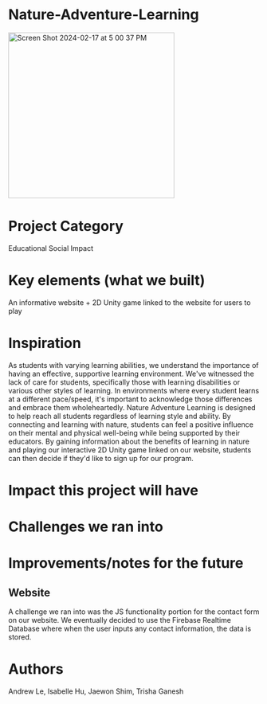 # Nature-Adventure-Learning
<img width="333" alt="Screen Shot 2024-02-17 at 5 00 37 PM" src="https://github.com/trishaganesh/Nature-Adventure-Learning/assets/43594876/a9bd2a82-453b-43b7-88cf-917119f557cc">

# Project Category
Educational Social Impact

# Key elements (what we built)
An informative website + 2D Unity game linked to the website for users to play

# Inspiration
As students with varying learning abilities, we understand the importance of having an effective, supportive learning environment. We've witnessed the lack of care for students, specifically those with learning disabilities or various other styles of learning. In environments where every student learns at a different pace/speed, it's important to acknowledge those differences and embrace them wholeheartedly. Nature Adventure Learning is designed to help reach all students regardless of learning style and ability. By connecting and learning with nature, students can feel a positive influence on their mental and physical well-being while being supported by their educators. By gaining information about the benefits of learning in nature and playing our interactive 2D Unity game linked on our website, students can then decide if they'd like to sign up for our program.

# Impact this project will have

# Challenges we ran into

# Improvements/notes for the future 

## Website
A challenge we ran into was the JS functionality portion for the contact form on our website. We eventually decided to use the Firebase Realtime Database where when the user inputs any contact information, the data is stored. 

# Authors
Andrew Le, Isabelle Hu, Jaewon Shim, Trisha Ganesh
